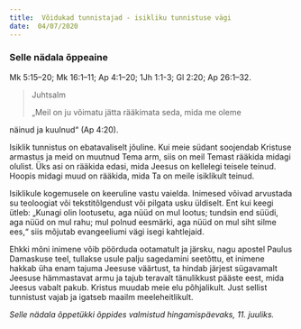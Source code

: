 ```yaml
---
title:  Võidukad tunnistajad - isikliku tunnistuse vägi
date:  04/07/2020
---
```


### Selle nädala õppeaine
Mk 5:15–20; Mk 16:1–11; Ap 4:1–20; 1Jh 1:1-3; Gl 2:20; Ap 26:1–32.

> <p>Juhtsalm</p>
> „Meil on ju võimatu jätta rääkimata seda, mida me oleme
näinud ja kuulnud“ (Ap 4:20).

Isiklik tunnistus on ebatavaliselt jõuline. Kui meie südant soojendab Kristuse armastus ja meid on muutnud Tema arm, siis on meil Temast rääkida midagi olulist. Üks asi on rääkida edasi, mida Jeesus on kellelegi teisele teinud. Hoopis midagi muud on rääkida, mida Ta on meile isiklikult teinud.

Isiklikule kogemusele on keeruline vastu vaielda. Inimesed võivad arvustada su teoloogiat või tekstitõlgendust või pilgata usku üldiselt. Ent kui keegi ütleb: „Kunagi olin lootusetu, aga nüüd on mul lootus; tundsin end süüdi, aga nüüd on mul rahu; mul polnud eesmärki, aga nüüd on mul siht silme ees,“ siis mõjutab evangeeliumi vägi isegi kahtlejaid.

Ehkki mõni inimene võib pöörduda ootamatult ja järsku, nagu apostel Paulus Damaskuse teel, tullakse usule palju sagedamini seetõttu, et inimene hakkab üha enam tajuma Jeesuse väärtust, ta hindab järjest sügavamalt Jeesuse hämmastavat armu ja tajub teravalt tänulikkust pääste eest, mida Jeesus vabalt pakub. Kristus muudab meie elu põhjalikult. Just sellist tunnistust vajab ja igatseb maailm meeleheitlikult.

_Selle nädala õppetükki õppides valmistud hingamispäevaks, 11. juuliks._
